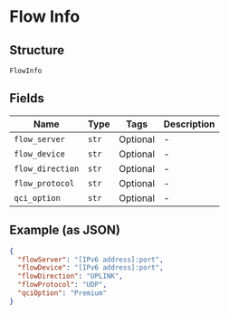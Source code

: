 
# Flow Info

## Structure

`FlowInfo`

## Fields

| Name | Type | Tags | Description |
|  --- | --- | --- | --- |
| `flow_server` | `str` | Optional | - |
| `flow_device` | `str` | Optional | - |
| `flow_direction` | `str` | Optional | - |
| `flow_protocol` | `str` | Optional | - |
| `qci_option` | `str` | Optional | - |

## Example (as JSON)

```json
{
  "flowServer": "[IPv6 address]:port",
  "flowDevice": "[IPv6 address]:port",
  "flowDirection": "UPLINK",
  "flowProtocol": "UDP",
  "qciOption": "Premium"
}
```

